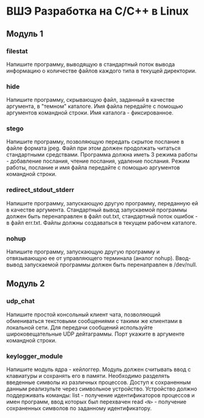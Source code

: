 # ВШЭ Разработка на C/C++ в Linux

## Модуль 1

### filestat

Напишите программу, выводящую в стандартный поток вывода информацию о количестве файлов каждого типа в текущей директории.

### hide

Напишите программу, скрывающую файл, заданный в качестве аргумента, в "темном" каталоге. Имя файла передайте с помощью аргументов командной строки. Имя каталога - фиксированное.

### stego

Напишите программу, позволяющую передать скрытое послание в файле формата jpeg. Файл при этом должен продолжать читаться стандартными средствами. Программа должна иметь 3 режима работы - добавление послания, чтение послания, удаление послания. Режим работы, послание и имя файла передайте с помощью аргументов командной строки.

### redirect_stdout_stderr

Напишите программу, запускающую другую программу, переданную ей в качестве аргумента. Стандартный вывод запускаемой программы должен быть перенаправлен в файл out.txt, стандартный поток ошибок - в файл err.txt. Файлы должны создаваться в текущем рабочем каталоге.

### nohup

Напишите программу, запускающую другую программу и отвязывающую ее от управляющего терминала (аналог nohup). Ввод-вывод запускаемой программы должен быть перенаправлен в /dev/null.

## Модуль 2

### udp_chat

Напишите простой консольный клиент чата, позволяющий обмениваться текстовыми сообщениями с такими же клиентами в локальной сети. Для передачи сообщений используйте широковещательные UDP дейтаграммы. Порт укажите в аргументе командной строки.

### keylogger_module

Напишите модуль ядра - кейлоггер. Модуль должен считывать ввод с клавиатуры и сохранять его в памяти. Необходимо разделять введенные символы из различных процессов. Доступ к сохраненным данным реализульте через символьное устройство. Устройство должно поддерживать команды: list - получение идентификаторов процессов и имен программ, ввод которых был перехвачен read `<N>` - получение сохраненных символов по заданному идентификатору.
